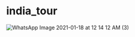 # india_tour
![WhatsApp Image 2021-01-18 at 12 14 12 AM (3)](https://user-images.githubusercontent.com/55324333/107727280-ec855f00-6d10-11eb-9e5d-599835a9bb56.jpeg)

